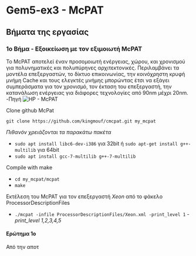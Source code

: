 # Gem5-ex3 - McPAT

## Βήματα της εργασίας
### 1ο Βήμα - Εξοικείωση με τον εξιμοιωτή McPAT

Το McPAT αποτελεί έναν προσομοιωτή ενέργειας, χώρου, και χρονισμού για πολυνηματικές και πολυπύρηνες αρχιτεκτονικές. Περιλαμβάνει τα μοντέλα επεξεργαστών, το δίκτυο επικοινωνίας, την κοινόχρηστη κρυφή μνήμη Cache και τους ελεγκτές μνήμης μπορώντας έτσι να εξάγει συμπεράσματα για τον χρονισμό, τον έκταση του επεξεργαστή, την κατανάλωση ενέργειας για διάφορες τεχνολογίες από 90nm μέχρι 20nm.
-Πηγή ![HP - McPAT](https://www.hpl.hp.com/research/mcpat/)

Clone github McPat

``` git clone https://github.com/kingmouf/cmcpat.git my_mcpat ```

*Πιθανόν χρειάζονται τα παρακάτω πακέτα*
- ```sudo apt install libc6-dev-i386``` για 32bit  ή ```sudo apt-get install g++-multilib``` για 64bit
- ```sudo apt install gcc-7-multilib g++-7-multilib```

Compile with make

- ```cd my_mcpat/mcpat```
- ```make```

Εκτέλεση του McPAT για τον επεξεργαστή *Xeon* από το φάκελο ProcessorDescriptionFiles
- ```./mcpat -infile ProcessorDescriptionFiles/Xeon.xml -print_level 1```
*-print_level 1,2,3,4,5*

#### Ερώτημα 1ο

Από την αποτ
